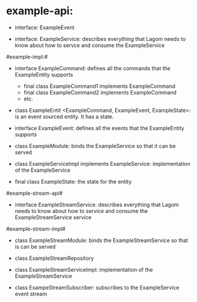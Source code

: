 # example-api: #

- interface: ExampleEvent

- interface: ExampleService: describes everything that Lagom needs to know about how to servce and consume the ExampleService


#example-impl:#

- interface ExampleCommand: defines all the commands that the ExampleEntity supports
  + final class ExampleCommand1 implements ExampleCommand
  + final class ExampleCommand2 implements ExampleCommand
  + etc.
  
- class ExampleEntit <ExampleCommand, ExampleEvent, ExampleState>: is an event sourced entity. It has a state.  

- interface ExampleEvent: defines all the events that the ExampleEntity supports

- class ExampleModule: binds the ExampleService so that it can be served

- class ExampleServiceImpl implements ExampleService: implementation of the ExampleService

- final class ExampleState: the state for the entity


#example-stream-api#

- interface ExampleStreamService: describes everything that Lagom needs to know about how to service and consume the ExampleStreamService service


#example-stream-impl#

- class ExampleStreamModule: binds the ExampleStreamService so that is can be served

- class ExampleStreamRepository

- class ExampleStreamServiceImpl: implementation of the ExampleStreamService

- class ExampeStreamSubscriber: subscribes to the ExampleService event stream
